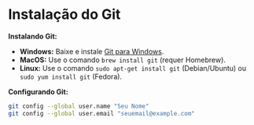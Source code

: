 # Instalação do Git

**Instalando Git:**
- **Windows:** Baixe e instale [Git para Windows](https://git-scm.com/download/win).
- **MacOS:** Use o comando `brew install git` (requer Homebrew).
- **Linux:** Use o comando `sudo apt-get install git` (Debian/Ubuntu) ou `sudo yum install git` (Fedora).

**Configurando Git:**
```sh
git config --global user.name "Seu Nome"
git config --global user.email "seuemail@example.com"
```
